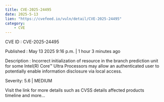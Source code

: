 ```yaml
---
title: CVE-2025-24495
date: 2025-5-13
lien: "https://cvefeed.io/vuln/detail/CVE-2025-24495"
category:
    - CVE
---
```


CVE ID : CVE-2025-24495

Published :  May 13
2025
9:16 p.m. | 1 hour
3 minutes ago

Description : Incorrect initialization of resource in the branch prediction unit for some Intel(R) Core™ Ultra Processors may allow an authenticated user to potentially enable information disclosure via local access.

Severity: 5.6 | MEDIUM

Visit the link for more details
such as CVSS details
affected products
timeline
and more...
